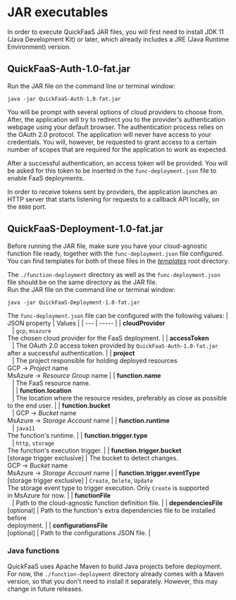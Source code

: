 # JAR executables

In order to execute QuickFaaS JAR files, you will first need to install JDK 11 (Java Development Kit) or later, which already includes a JRE (Java Runtime Environment) version.

## QuickFaaS-Auth-1.0-fat.jar
Run the JAR file on the command line or terminal window:
```
java -jar QuickFaaS-Auth-1.0-fat.jar
```
You will be prompt with several options of cloud providers to choose from. After, the application will try to redirect you to the provider's authentication webpage using your default browser. The authentication process relies on the OAuth 2.0 protocol. The application will never have access to your credentials. You will, however, be requested to grant access to a certain number of scopes that are required for the application to work as expected.

After a successful authentication, an access token will be provided. You will be asked for this token to be inserted in the `func-deployment.json` file to enable FaaS deployments.

In order to receive tokens sent by providers, the application launches an HTTP server that starts listening for requests to a callback API locally, on the `8080` port.

## QuickFaaS-Deployment-1.0-fat.jar
Before running the JAR file, make sure you have your cloud-agnostic function file ready, together with the `func-deployment.json` file configured. You can find templates for both of these files in the _[templates](https://github.com/Pexers/quickfaas-essentials/tree/main/templates)_ root directory.

The `./function-deployment` directory as well as the `func-deployment.json` file should be on the same directory as the JAR file.  
Run the JAR file on the command line or terminal window:
```
java -jar QuickFaaS-Deployment-1.0-fat.jar
```

The `func-deployment.json` file can be configured with the following values:
| JSON property | Values |
| --- | ----- |
| **cloudProvider**<br/>&ensp; | `gcp`, `msazure`<br/>The chosen cloud provider for the FaaS deployment. |
| **accessToken**<br/>&ensp; | The OAuth 2.0 access token provided by `QuickFaaS-Auth-1.0-fat.jar`<br/>after a successful authentication. |
| **project**<br/>&ensp; | The project responsible for holding deployed resources<br/>GCP -> _Project_ name<br/>MsAzure -> _Resource Group_ name |
| **function.name**<br/>&ensp; | The FaaS resource name.<br/>&ensp; |
| **function.location**<br/>&ensp; | The location where the resource resides, preferably as close as possible<br/>to the end user. |
| **function.bucket**<br/>&ensp; | GCP -> _Bucket_ name<br/>MsAzure -> _Storage Account_ name |
| **function.runtime**<br/>&ensp; | `java11`<br/>The function's runtime. |
| **function.trigger.type**<br/>&ensp; | `http`, `storage`<br/>The function's execution trigger. |
| **function.trigger.bucket**<br/>[storage trigger exclusive] | The bucket to detect changes.<br/>GCP -> _Bucket_ name<br/>MsAzure -> _Storage Account_ name |
| **function.trigger.eventType**<br/>[storage trigger exclusive] | `Create`, `Delete`, `Update`<br/>The storage event type to trigger execution. Only `Create` is supported<br/>in MsAzure for now. |
| **functionFile**<br/>&ensp; | Path to the cloud-agnostic function definition file. |
| **dependenciesFile**<br/>[optional] | Path to the function's extra dependencies file to be installed before<br/>deployment. |
| **configurationsFile**<br/>[optional] | Path to the configurations JSON file. |
### Java functions
QuickFaaS uses Apache Maven to build Java projects before deployment. For now, the `./function-deployment` directory already comes with a Maven version, so that you don't need to install it separately. However, this may change in future releases.
